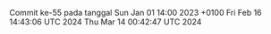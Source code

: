 Commit ke-55 pada tanggal Sun Jan 01 14:00 2023 +0100
Fri Feb 16 14:43:06 UTC 2024
Thu Mar 14 00:42:47 UTC 2024

